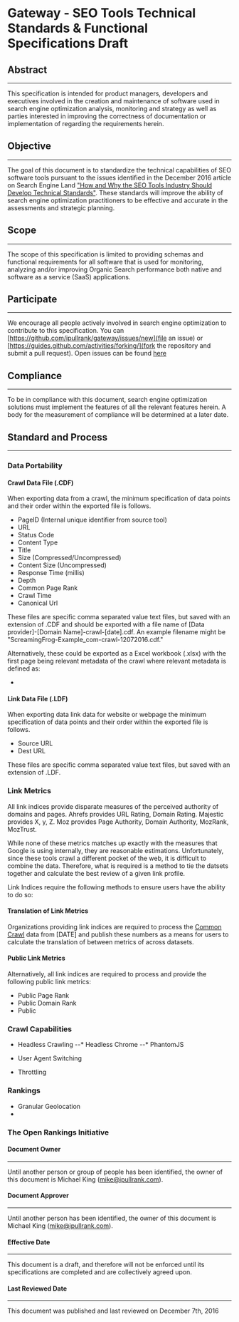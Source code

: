 # Gateway - SEO Tools Technical Standards & Functional Specifications Draft

## Abstract
-----------
This specification is intended for product managers, developers and executives involved in the creation and maintenance of software used in search engine optimization analysis, monitoring and strategy as well as parties interested in improving the correctness of documentation or implementation of regarding the requirements herein.

## Objective
------------

The goal of this document is to standardize the technical capabilities of SEO software tools pursuant to the issues identified in the December 2016 article on Search Engine Land ["How and Why the SEO Tools Industry Should Develop Technical Standards"](http://searchengineland.com/?p=264983). These standards will improve the ability of search engine optimization practitioners to be effective and accurate in the assessments and strategic planning.

## Scope
--------
The scope of this specification is limited to providing schemas and functional requirements for all software that is used for monitoring, analyzing and/or improving Organic Search performance both native and software as a service (SaaS) applications.

## Participate
--------------
We encourage all people actively involved in search engine optimization to contribute to this specification. You can [https://github.com/ipullrank/gateway/issues/new](file an issue) or [https://guides.github.com/activities/forking/](fork the repository and submit a pull request). Open issues can be found [here](https://github.com/ipullrank/gateway/issues)

## Compliance
-------------
To be in compliance with this document, search engine optimization solutions must implement the features of all the relevant features herein. A body for the measurement of compliance will be determined at a later date.

## Standard and Process
-----------------------

### Data Portability

#### Crawl Data File (.CDF)

When exporting data from a crawl, the minimum specification of data points and their order within the exported file is follows.

- PageID (Internal unique identifier from source tool)
- URL
- Status Code
- Content Type
- Title
- Size (Compressed/Uncompressed)
- Content Size (Uncompressed)
- Response Time (millis)
- Depth
- Common Page Rank
- Crawl Time
- Canonical Url

These files are specific comma separated value text files, but saved with an extension of .CDF and should be exported with a file name of [Data provider]-[Domain Name]-crawl-[date].cdf. An example filename might be "ScreamingFrog-Example_com-crawl-12072016.cdf."

Alternatively, these could be exported as a Excel workbook (.xlsx) with the first page being relevant metadata of the crawl where relevant metadata is defined as:

-

#### Link Data File (.LDF)
When exporting data link data for website or webpage the minimum specification of data points and their order within the exported file is follows.

- Source URL
- Dest URL

These files are specific comma separated value text files, but saved with an extension of .LDF.

### Link Metrics

All link indices provide disparate measures of the perceived authority of domains and pages. Ahrefs provides URL Rating, Domain Rating. Majestic provides X, y, Z. Moz provides Page Authority, Domain Authority, MozRank, MozTrust.

While none of these metrics matches up exactly with the measures that Google is using internally, they are reasonable estimations. Unfortunately, since these tools crawl a different pocket of the web, it is difficult to combine the data. Therefore, what is required is a method to tie the datsets together and calculate the best review of a given link profile.

Link Indices require the following methods to ensure users have the ability to do so:

#### Translation of Link Metrics

Organizations providing link indices are required to process the [Common Crawl](http://www.commoncrawl.org) data from [DATE] and publish these numbers as a means for users to calculate the translation of between metrics of across datasets.

#### Public Link Metrics
Alternatively, all link indices are required to process and provide the following public link metrics:

- Public Page Rank
- Public Domain Rank
- Public

### Crawl Capabilities

- Headless Crawling
--* Headless Chrome
--* PhantomJS

- User Agent Switching

- Throttling


### Rankings

- Granular Geolocation
-

### The Open Rankings Initiative


#### Document Owner
-------------------
Until another person or group of people has been identified, the owner of this document is Michael King (mike@ipullrank.com).


#### Document Approver
----------------------
 Until another person has been identified, the owner of this document is Michael King (mike@ipullrank.com).

#### Effective Date
-------------------
 This document is a draft, and therefore will not be enforced until its specifications are completed and are collectively agreed upon.

#### Last Reviewed Date
-----------------------
 This document was published and last reviewed on December 7th, 2016
